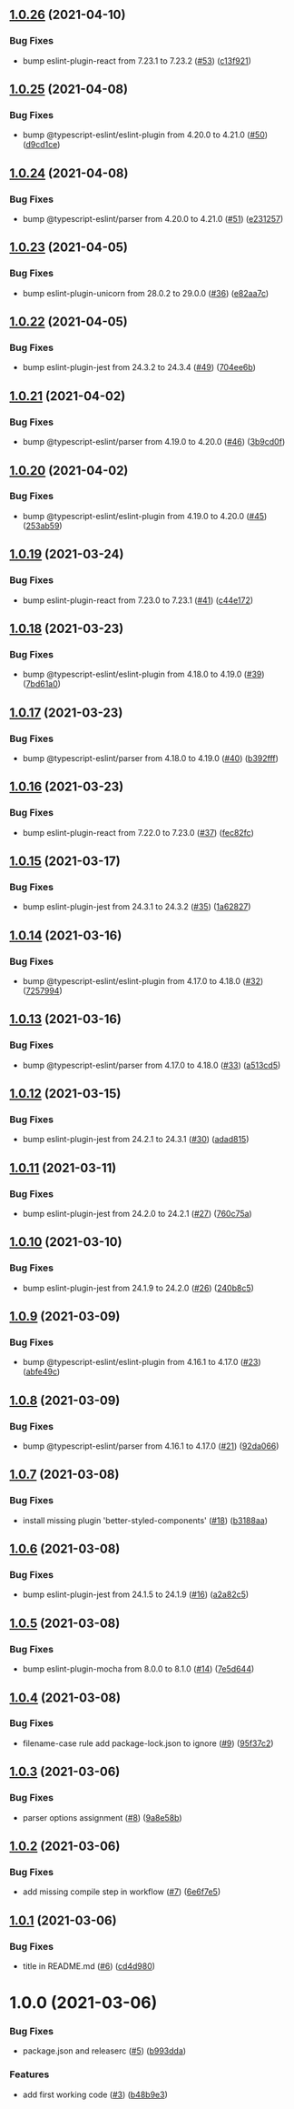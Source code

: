 ## [1.0.26](https://github.com/idaho/eslint-config-idaho1980/compare/1.0.25...1.0.26) (2021-04-10)


### Bug Fixes

* bump eslint-plugin-react from 7.23.1 to 7.23.2 ([#53](https://github.com/idaho/eslint-config-idaho1980/issues/53)) ([c13f921](https://github.com/idaho/eslint-config-idaho1980/commit/c13f921e41bf0aad37332243f95b5fd0d7209278))

## [1.0.25](https://github.com/idaho/eslint-config-idaho1980/compare/1.0.24...1.0.25) (2021-04-08)


### Bug Fixes

* bump @typescript-eslint/eslint-plugin from 4.20.0 to 4.21.0 ([#50](https://github.com/idaho/eslint-config-idaho1980/issues/50)) ([d9cd1ce](https://github.com/idaho/eslint-config-idaho1980/commit/d9cd1ced0d6c36e6a5ca1f413e1ae59536af817a))

## [1.0.24](https://github.com/idaho/eslint-config-idaho1980/compare/1.0.23...1.0.24) (2021-04-08)


### Bug Fixes

* bump @typescript-eslint/parser from 4.20.0 to 4.21.0 ([#51](https://github.com/idaho/eslint-config-idaho1980/issues/51)) ([e231257](https://github.com/idaho/eslint-config-idaho1980/commit/e231257b0ddf6e26e4efc10ffadc7a1f8f035e24))

## [1.0.23](https://github.com/idaho/eslint-config-idaho1980/compare/1.0.22...1.0.23) (2021-04-05)


### Bug Fixes

* bump eslint-plugin-unicorn from 28.0.2 to 29.0.0 ([#36](https://github.com/idaho/eslint-config-idaho1980/issues/36)) ([e82aa7c](https://github.com/idaho/eslint-config-idaho1980/commit/e82aa7cace23e6b2f0bbd32c3d73fd20da7a835d))

## [1.0.22](https://github.com/idaho/eslint-config-idaho1980/compare/1.0.21...1.0.22) (2021-04-05)


### Bug Fixes

* bump eslint-plugin-jest from 24.3.2 to 24.3.4 ([#49](https://github.com/idaho/eslint-config-idaho1980/issues/49)) ([704ee6b](https://github.com/idaho/eslint-config-idaho1980/commit/704ee6b141ed5e74a5deabc0544c561d250f5eab))

## [1.0.21](https://github.com/idaho/eslint-config-idaho1980/compare/1.0.20...1.0.21) (2021-04-02)


### Bug Fixes

* bump @typescript-eslint/parser from 4.19.0 to 4.20.0 ([#46](https://github.com/idaho/eslint-config-idaho1980/issues/46)) ([3b9cd0f](https://github.com/idaho/eslint-config-idaho1980/commit/3b9cd0f1f4c96fbe642d9272453a01a9b8ea5d44))

## [1.0.20](https://github.com/idaho/eslint-config-idaho1980/compare/1.0.19...1.0.20) (2021-04-02)


### Bug Fixes

* bump @typescript-eslint/eslint-plugin from 4.19.0 to 4.20.0 ([#45](https://github.com/idaho/eslint-config-idaho1980/issues/45)) ([253ab59](https://github.com/idaho/eslint-config-idaho1980/commit/253ab596467381fdb761a7ca917b11060a490594))

## [1.0.19](https://github.com/idaho/eslint-config-idaho1980/compare/1.0.18...1.0.19) (2021-03-24)


### Bug Fixes

* bump eslint-plugin-react from 7.23.0 to 7.23.1 ([#41](https://github.com/idaho/eslint-config-idaho1980/issues/41)) ([c44e172](https://github.com/idaho/eslint-config-idaho1980/commit/c44e17291a59da0d793c5b0c9537a4906f819751))

## [1.0.18](https://github.com/idaho/eslint-config-idaho1980/compare/1.0.17...1.0.18) (2021-03-23)


### Bug Fixes

* bump @typescript-eslint/eslint-plugin from 4.18.0 to 4.19.0 ([#39](https://github.com/idaho/eslint-config-idaho1980/issues/39)) ([7bd61a0](https://github.com/idaho/eslint-config-idaho1980/commit/7bd61a051a0f2ecaf952fdf355a2d67f35c482f4))

## [1.0.17](https://github.com/idaho/eslint-config-idaho1980/compare/1.0.16...1.0.17) (2021-03-23)


### Bug Fixes

* bump @typescript-eslint/parser from 4.18.0 to 4.19.0 ([#40](https://github.com/idaho/eslint-config-idaho1980/issues/40)) ([b392fff](https://github.com/idaho/eslint-config-idaho1980/commit/b392ffffcf226f628e111439c0c61629ddae9b21))

## [1.0.16](https://github.com/idaho/eslint-config-idaho1980/compare/1.0.15...1.0.16) (2021-03-23)


### Bug Fixes

* bump eslint-plugin-react from 7.22.0 to 7.23.0 ([#37](https://github.com/idaho/eslint-config-idaho1980/issues/37)) ([fec82fc](https://github.com/idaho/eslint-config-idaho1980/commit/fec82fc2964aac21a164c31f2f30b055dfdc043f))

## [1.0.15](https://github.com/idaho/eslint-config-idaho1980/compare/1.0.14...1.0.15) (2021-03-17)


### Bug Fixes

* bump eslint-plugin-jest from 24.3.1 to 24.3.2 ([#35](https://github.com/idaho/eslint-config-idaho1980/issues/35)) ([1a62827](https://github.com/idaho/eslint-config-idaho1980/commit/1a628274eabe3b5164fb95f94d2faf7a4f7ec893))

## [1.0.14](https://github.com/idaho/eslint-config-idaho1980/compare/1.0.13...1.0.14) (2021-03-16)


### Bug Fixes

* bump @typescript-eslint/eslint-plugin from 4.17.0 to 4.18.0 ([#32](https://github.com/idaho/eslint-config-idaho1980/issues/32)) ([7257994](https://github.com/idaho/eslint-config-idaho1980/commit/725799486643c55cb20d818360bcf5dc52347ec4))

## [1.0.13](https://github.com/idaho/eslint-config-idaho1980/compare/1.0.12...1.0.13) (2021-03-16)


### Bug Fixes

* bump @typescript-eslint/parser from 4.17.0 to 4.18.0 ([#33](https://github.com/idaho/eslint-config-idaho1980/issues/33)) ([a513cd5](https://github.com/idaho/eslint-config-idaho1980/commit/a513cd50b39be7e98dc7a114ff90df4cd795cac2))

## [1.0.12](https://github.com/idaho/eslint-config-idaho1980/compare/1.0.11...1.0.12) (2021-03-15)


### Bug Fixes

* bump eslint-plugin-jest from 24.2.1 to 24.3.1 ([#30](https://github.com/idaho/eslint-config-idaho1980/issues/30)) ([adad815](https://github.com/idaho/eslint-config-idaho1980/commit/adad815a99aa8ba7c65728c8306de4779d17dc59))

## [1.0.11](https://github.com/idaho/eslint-config-idaho1980/compare/1.0.10...1.0.11) (2021-03-11)


### Bug Fixes

* bump eslint-plugin-jest from 24.2.0 to 24.2.1 ([#27](https://github.com/idaho/eslint-config-idaho1980/issues/27)) ([760c75a](https://github.com/idaho/eslint-config-idaho1980/commit/760c75a723319a9214d909deccd0e2182b965263))

## [1.0.10](https://github.com/idaho/eslint-config-idaho1980/compare/1.0.9...1.0.10) (2021-03-10)


### Bug Fixes

* bump eslint-plugin-jest from 24.1.9 to 24.2.0 ([#26](https://github.com/idaho/eslint-config-idaho1980/issues/26)) ([240b8c5](https://github.com/idaho/eslint-config-idaho1980/commit/240b8c5fd92f979107460af888a3a465849b001c))

## [1.0.9](https://github.com/idaho/eslint-config-idaho1980/compare/1.0.8...1.0.9) (2021-03-09)


### Bug Fixes

* bump @typescript-eslint/eslint-plugin from 4.16.1 to 4.17.0 ([#23](https://github.com/idaho/eslint-config-idaho1980/issues/23)) ([abfe49c](https://github.com/idaho/eslint-config-idaho1980/commit/abfe49c6982c4aeedff815342c922be55bd7196d))

## [1.0.8](https://github.com/idaho/eslint-config-idaho1980/compare/1.0.7...1.0.8) (2021-03-09)


### Bug Fixes

* bump @typescript-eslint/parser from 4.16.1 to 4.17.0 ([#21](https://github.com/idaho/eslint-config-idaho1980/issues/21)) ([92da066](https://github.com/idaho/eslint-config-idaho1980/commit/92da066e53514575124e6fa2271b664c3110daaa))

## [1.0.7](https://github.com/idaho/eslint-config-idaho1980/compare/1.0.6...1.0.7) (2021-03-08)


### Bug Fixes

* install missing plugin 'better-styled-components' ([#18](https://github.com/idaho/eslint-config-idaho1980/issues/18)) ([b3188aa](https://github.com/idaho/eslint-config-idaho1980/commit/b3188aa97274c92a0d409b4a7b166595f3c570a1))

## [1.0.6](https://github.com/idaho/eslint-config-idaho1980/compare/1.0.5...1.0.6) (2021-03-08)


### Bug Fixes

* bump eslint-plugin-jest from 24.1.5 to 24.1.9 ([#16](https://github.com/idaho/eslint-config-idaho1980/issues/16)) ([a2a82c5](https://github.com/idaho/eslint-config-idaho1980/commit/a2a82c5c845373d2f1ede1e750b3ecd343d3b8c5))

## [1.0.5](https://github.com/idaho/eslint-config-idaho1980/compare/1.0.4...1.0.5) (2021-03-08)


### Bug Fixes

* bump eslint-plugin-mocha from 8.0.0 to 8.1.0 ([#14](https://github.com/idaho/eslint-config-idaho1980/issues/14)) ([7e5d644](https://github.com/idaho/eslint-config-idaho1980/commit/7e5d644bd99fe1d7b7060d5e59be6c1f90448933))

## [1.0.4](https://github.com/idaho/eslint-config-idaho1980/compare/1.0.3...1.0.4) (2021-03-08)


### Bug Fixes

* filename-case rule add package-lock.json to ignore ([#9](https://github.com/idaho/eslint-config-idaho1980/issues/9)) ([95f37c2](https://github.com/idaho/eslint-config-idaho1980/commit/95f37c299c3e4fc51d3566bdeefcf0f76f8ae049))

## [1.0.3](https://github.com/idaho/eslint-config-idaho1980/compare/1.0.2...1.0.3) (2021-03-06)


### Bug Fixes

* parser options assignment ([#8](https://github.com/idaho/eslint-config-idaho1980/issues/8)) ([9a8e58b](https://github.com/idaho/eslint-config-idaho1980/commit/9a8e58b6007366846908b2ddf0c76b2e97e8c2eb))

## [1.0.2](https://github.com/idaho/eslint-config-idaho1980/compare/1.0.1...1.0.2) (2021-03-06)


### Bug Fixes

* add missing compile step in workflow ([#7](https://github.com/idaho/eslint-config-idaho1980/issues/7)) ([6e6f7e5](https://github.com/idaho/eslint-config-idaho1980/commit/6e6f7e50d3c4bfb426ce947e40d6572768633d6f))

## [1.0.1](https://github.com/idaho/eslint-config-idaho1980/compare/1.0.0...1.0.1) (2021-03-06)


### Bug Fixes

* title in README.md ([#6](https://github.com/idaho/eslint-config-idaho1980/issues/6)) ([cd4d980](https://github.com/idaho/eslint-config-idaho1980/commit/cd4d9806b6bbdbe14143eec310f462a23f80bb8f))

# 1.0.0 (2021-03-06)


### Bug Fixes

* package.json and releaserc ([#5](https://github.com/idaho/eslint-config-idaho1980/issues/5)) ([b993dda](https://github.com/idaho/eslint-config-idaho1980/commit/b993dda416dbd658f48fca7021cfe54461eda9a8))


### Features

* add first working code ([#3](https://github.com/idaho/eslint-config-idaho1980/issues/3)) ([b48b9e3](https://github.com/idaho/eslint-config-idaho1980/commit/b48b9e3cc9d7cfb33f9cbde4b92990dee4540335))
